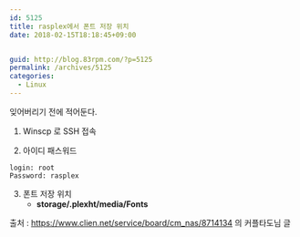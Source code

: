 ```yaml
---
id: 5125
title: rasplex에서 폰트 저장 위치
date: 2018-02-15T18:18:45+09:00


guid: http://blog.83rpm.com/?p=5125
permalink: /archives/5125
categories:
  - Linux
---
```

잊어버리기 전에 적어둔다.

1) Winscp 로 SSH 접속

2) 아이디 패스워드
```
login: root
Password: rasplex
```

3) 폰트 저장 위치
   * **storage/.plexht/media/Fonts**

출처 : https://www.clien.net/service/board/cm_nas/8714134 의 커플타도님 글
